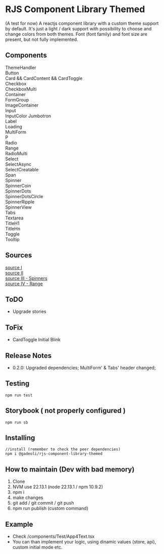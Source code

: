 # RJS Component Library Themed

(A test for now) A reactjs component library with a custom theme support by default. It's just a light / dark support with possibility to choose and change colors from both themes. Font (font family) and font size are present, but not fully implemented.


## Components

ThemeHandler    
Button   
Card && CardContent && CardToggle  
Checkbox  
CheckboxMulti  
Container  
FormGroup  
ImageContainer   
Input  
InputColor
Jumbotron     
Label  
Loading  
MultiForm  
P  
Radio  
Range  
RadioMulti   
Select  
SelectAsync   
SelectCreatable  
Span   
Spinner  
SpinnerCoin  
SpinnerDots  
SpinnerDotsCircle   
SpinnerRipple   
SpinnerView   
Tabs  
Textarea    
TitleH1  
TitleHn   
Toggle  
Tooltip  


## Sources

[source I](https://dev.to/alexeagleson/how-to-create-and-publish-a-react-component-library-2oe)  
[source II](https://dev.to/siddharthvenkatesh/component-library-setup-with-react-typescript-and-rollup-onj)  
[source III - Spinners](https://loading.io/css/)  
[source IV - Range](https://codepen.io/ibaslogic/pen/zYMJZaQ)  


## ToDO

- Upgrade stories  


## ToFix

- CardToggle Initial Blink


## Release Notes

- 0.2.0: Upgraded dependencies; MultiForm' & Tabs' header changed;  


## Testing

```
npm run test  
```


## Storybook ( not properly configured )

```
npm run sb  
```


## Installing

```
//install (remember to check the peer dependencies)  
npm i @gadeoli/rjs-component-library-themed  
```


## How to maintain (Dev with bad memory)

1. Clone  
2. NVM use 22.13.1 (node 22.13.1 / npm 10.9.2)  
3. npm i  
4. make changes  
5. git add / git commit / git push  
6. npm run publish (custom command)


## Example
- Check /components/Test/App4Text.tsx  
- You can than implement your logic, using dinamic values (store, api), custom initial mode etc.